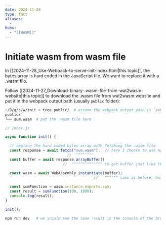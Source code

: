 ```yaml
---
date: 2024-11-28
type: fact
aliases:
  -
hubs:
  - "[[WASM]]"
---
```


# Initiate wasm from wasm file

In [[2024-11-28_Use-Webpack-to-serve-init-index.html|this topic]], the bytes array is hard coded in the JavaScript file. We want to replace it with a .wasm file.

Follow [[2024-11-27_Download-binary-.wasm-file-from-wat2wasm-website|this topic]] to download the .wasm file from wat2wasm website and put it in the webpack output path (usually `public` folder):

```bash
~/D/g/s/w/init > tree public/  # assume the webpack output path is `public`
public/
└── sum.wasm  # put the .wasm file here
```


```js
// index.js

async function init() {

  // replace the hard coded bytes array with fetching the .wasm file
  const response = await fetch("sum.wasm");  // here I choose to use native fetch API to fetch the .wasm file
                            //  ^^^^^^^^
  const buffer = await response.arrayBuffer()
                          //  ^^^^^^^^^^^^^^ to get buffer just like the hard coded bytes array before

  const wasm = await WebAssembly.instantiate(buffer);
                                        //   ^^^^^^ same as before, but this time the buffer is from the .wasm file
                                          
  const sumFunction = wasm.instance.exports.sum;
  const result = sumFunction(100, 1000);
  console.log(result);
}

init();

```

```bash
npm run dev   # we should see the same result in the console of the browser
```
